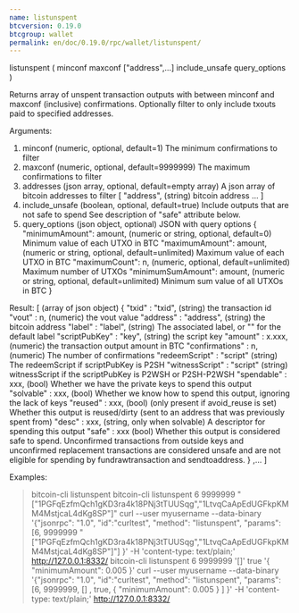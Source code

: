 ```yaml
---
name: listunspent
btcversion: 0.19.0
btcgroup: wallet
permalink: en/doc/0.19.0/rpc/wallet/listunspent/
---
```


listunspent ( minconf maxconf ["address",...] include_unsafe query_options )

Returns array of unspent transaction outputs
with between minconf and maxconf (inclusive) confirmations.
Optionally filter to only include txouts paid to specified addresses.

Arguments:
1. minconf                            (numeric, optional, default=1) The minimum confirmations to filter
2. maxconf                            (numeric, optional, default=9999999) The maximum confirmations to filter
3. addresses                          (json array, optional, default=empty array) A json array of bitcoin addresses to filter
     [
       "address",                     (string) bitcoin address
       ...
     ]
4. include_unsafe                     (boolean, optional, default=true) Include outputs that are not safe to spend
                                      See description of "safe" attribute below.
5. query_options                      (json object, optional) JSON with query options
     {
       "minimumAmount": amount,       (numeric or string, optional, default=0) Minimum value of each UTXO in BTC
       "maximumAmount": amount,       (numeric or string, optional, default=unlimited) Maximum value of each UTXO in BTC
       "maximumCount": n,             (numeric, optional, default=unlimited) Maximum number of UTXOs
       "minimumSumAmount": amount,    (numeric or string, optional, default=unlimited) Minimum sum value of all UTXOs in BTC
     }

Result:
[                   (array of json object)
  {
    "txid" : "txid",          (string) the transaction id 
    "vout" : n,               (numeric) the vout value
    "address" : "address",    (string) the bitcoin address
    "label" : "label",        (string) The associated label, or "" for the default label
    "scriptPubKey" : "key",   (string) the script key
    "amount" : x.xxx,         (numeric) the transaction output amount in BTC
    "confirmations" : n,      (numeric) The number of confirmations
    "redeemScript" : "script" (string) The redeemScript if scriptPubKey is P2SH
    "witnessScript" : "script" (string) witnessScript if the scriptPubKey is P2WSH or P2SH-P2WSH
    "spendable" : xxx,        (bool) Whether we have the private keys to spend this output
    "solvable" : xxx,         (bool) Whether we know how to spend this output, ignoring the lack of keys
    "reused" : xxx,           (bool) (only present if avoid_reuse is set) Whether this output is reused/dirty (sent to an address that was previously spent from)
    "desc" : xxx,             (string, only when solvable) A descriptor for spending this output
    "safe" : xxx              (bool) Whether this output is considered safe to spend. Unconfirmed transactions
                              from outside keys and unconfirmed replacement transactions are considered unsafe
                              and are not eligible for spending by fundrawtransaction and sendtoaddress.
  }
  ,...
]

Examples:
> bitcoin-cli listunspent 
> bitcoin-cli listunspent 6 9999999 "[\"1PGFqEzfmQch1gKD3ra4k18PNj3tTUUSqg\",\"1LtvqCaApEdUGFkpKMM4MstjcaL4dKg8SP\"]"
> curl --user myusername --data-binary '{"jsonrpc": "1.0", "id":"curltest", "method": "listunspent", "params": [6, 9999999 "[\"1PGFqEzfmQch1gKD3ra4k18PNj3tTUUSqg\",\"1LtvqCaApEdUGFkpKMM4MstjcaL4dKg8SP\"]"] }' -H 'content-type: text/plain;' http://127.0.0.1:8332/
> bitcoin-cli listunspent 6 9999999 '[]' true '{ "minimumAmount": 0.005 }'
> curl --user myusername --data-binary '{"jsonrpc": "1.0", "id":"curltest", "method": "listunspent", "params": [6, 9999999, [] , true, { "minimumAmount": 0.005 } ] }' -H 'content-type: text/plain;' http://127.0.0.1:8332/


